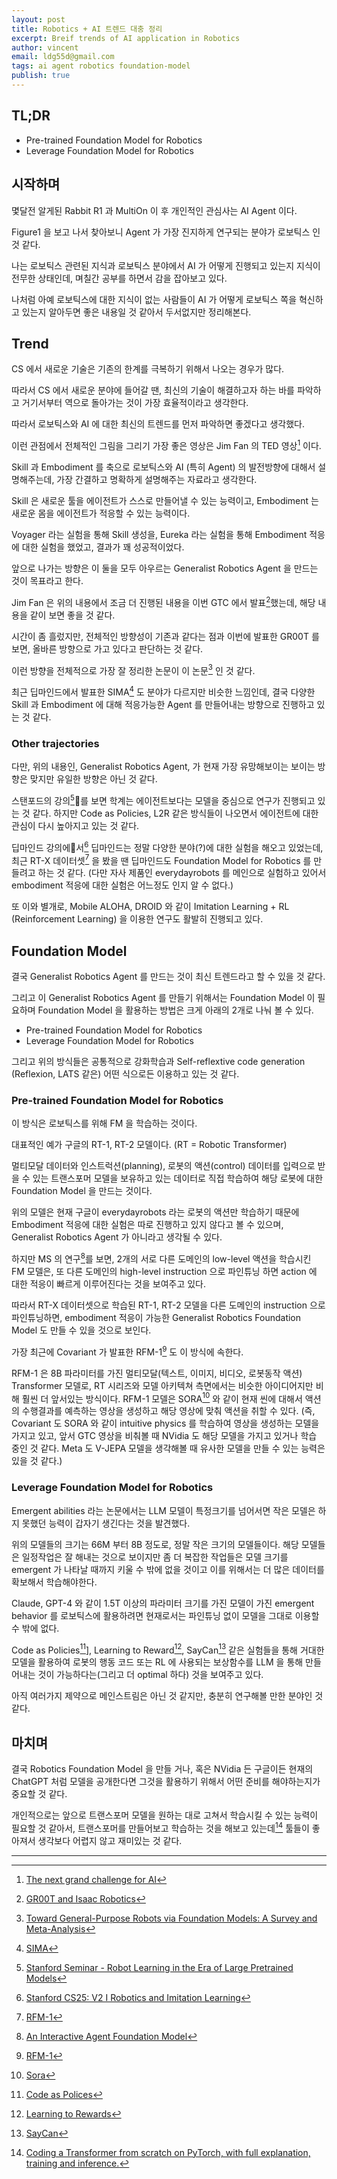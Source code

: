 ```yaml
---
layout: post
title: Robotics + AI 트렌드 대충 정리
excerpt: Breif trends of AI application in Robotics
author: vincent
email: ldg55d@gmail.com
tags: ai agent robotics foundation-model
publish: true
---
```


## TL;DR

- Pre-trained Foundation Model for Robotics
- Leverage Foundation Model for Robotics

## 시작하며

몇달전 알게된 Rabbit R1 과 MultiOn 이 후 개인적인 관심사는 AI Agent 이다.

Figure1 을 보고 나서 찾아보니 Agent 가 가장 진지하게 연구되는 분야가 로보틱스 인 것 같다.

나는 로보틱스 관련된 지식과 로보틱스 분야에서 AI 가 어떻게 진행되고 있는지 지식이 전무한 상태인데, 며칠간 공부를 하면서 감을 잡아보고 있다.

나처럼 아예 로보틱스에 대한 지식이 없는 사람들이 AI 가 어떻게 로보틱스 쪽을 혁신하고 있는지 알아두면 좋은 내용일 것 같아서 두서없지만 정리해본다.

## Trend

CS 에서 새로운 기술은 기존의 한계를 극복하기 위해서 나오는 경우가 많다.

따라서 CS 에서 새로운 분야에 들어갈 땐, 최신의 기술이 해결하고자 하는 바를 파악하고 거기서부터 역으로 돌아가는 것이 가장 효율적이라고 생각한다.

따라서 로보틱스와 AI 에 대한 최신의 트렌드를 먼저 파악하면 좋겠다고 생각했다.

이런 관점에서 전체적인 그림을 그리기 가장 좋은 영상은 Jim Fan 의 TED 영상[^1] 이다.

Skill 과 Embodiment 를 축으로 로보틱스와 AI (특히 Agent) 의 발전방향에 대해서 설명해주는데, 가장 간결하고 명확하게 설명해주는 자료라고 생각한다.

Skill 은 새로운 툴을 에이전트가 스스로 만들어낼 수 있는 능력이고, Embodiment 는 새로운 몸을 에이전트가 적응할 수 있는 능력이다.

Voyager 라는 실험을 통해 Skill 생성을, Eureka 라는 실험을 통해 Embodiment 적응에 대한 실험을 했었고, 결과가 꽤 성공적이었다.

앞으로 나가는 방향은 이 둘을 모두 아우르는 Generalist Robotics Agent 을 만드는 것이 목표라고 한다.

Jim Fan 은 위의 내용에서 조금 더 진행된 내용을 이번 GTC 에서 발표[^2]했는데, 해당 내용을 같이 보면 좋을 것 같다.

시간이 좀 흘렀지만, 전체적인 방향성이 기존과 같다는 점과 이번에 발표한 GR00T 를 보면, 올바른 방향으로 가고 있다고 판단하는 것 같다.

이런 방향을 전체적으로 가장 잘 정리한 논문이 이 논문[^9] 인 것 같다.

최근 딥마인드에서 발표한 SIMA[^4] 도 분야가 다르지만 비슷한 느낌인데, 결국 다양한 Skill 과 Embodiment 에 대해 적응가능한 Agent 를 만들어내는 방향으로 진행하고 있는 것 같다.

### Other trajectories

다만, 위의 내용인, Generalist Robotics Agent, 가 현재 가장 유망해보이는 보이는 방향은 맞지만 유일한 방향은 아닌 것 같다.

스탠포드의 강의[^5]를 보면 학계는 에이전트보다는 모델을 중심으로 연구가 진행되고 있는 것 같다. 하지만 Code as Policies, L2R 같은 방식들이 나오면서 에이전트에 대한 관심이 다시 높아지고 있는 것 같다.

딥마인드 강의에서[^6] 딥마인드는 정말 다양한 분야(?)에 대한 실험을 해오고 있었는데, 최근 RT-X 데이터셋[^7] 을 봤을 땐 딥마인드도 Foundation Model for Robotics 를 만들려고 하는 것 같다. (다만 자사 제품인 everydayrobots 를 메인으로 실험하고 있어서 embodiment 적응에 대한 실험은 어느정도 인지 알 수 없다.)

또 이와 별개로, Mobile ALOHA, DROID 와 같이 Imitation Learning + RL (Reinforcement Learning) 을 이용한 연구도 활발히 진행되고 있다.

## Foundation Model

결국 Generalist Robotics Agent 를 만드는 것이 최신 트렌드라고 할 수 있을 것 같다.

그리고 이 Generalist Robotics Agent 를 만들기 위해서는 Foundation Model 이 필요하며 Foundation Model 을 활용하는 방법은 크게 아래의 2개로 나눠 볼 수 있다.

- Pre-trained Foundation Model for Robotics
- Leverage Foundation Model for Robotics

그리고 위의 방식들은 공통적으로 강화학습과 Self-reflextive code generation (Reflexion, LATS 같은) 어떤 식으로든 이용하고 있는 것 같다.

### Pre-trained Foundation Model for Robotics

이 방식은 로보틱스를 위해 FM 을 학습하는 것이다.

대표적인 예가 구글의 RT-1, RT-2 모델이다. (RT = Robotic Transformer)

멀티모달 데이터와 인스트럭션(planning), 로봇의 액션(control) 데이터를 입력으로 받을 수 있는 트랜스포머 모델을 보유하고 있는 데이터로 직접 학습하여 해당 로봇에 대한 Foundation Model 을 만드는 것이다.

위의 모델은 현재 구글이 everydayrobots 라는 로봇의 액션만 학습하기 때문에 Embodiment 적응에 대한 실험은 따로 진행하고 있지 않다고 볼 수 있으며, Generalist Robotics Agent 가 아니라고 생각될 수 있다.

하지만 MS 의 연구[^8]를 보면, 2개의 서로 다른 도메인의 low-level 액션을 학습시킨 FM 모델은, 또 다른 도메인의 high-level instruction 으로 파인튜닝 하면 action 에 대한 적응이 빠르게 이루어진다는 것을 보여주고 있다.

따라서 RT-X 데이터셋으로 학습된 RT-1, RT-2 모델을 다른 도메인의 instruction 으로 파인튜닝하면, embodiment 적응이 가능한 Generalist Robotics Foundation Model 도 만들 수 있을 것으로 보인다.

가장 최근에 Covariant 가 발표한 RFM-1[^7] 도 이 방식에 속한다.

RFM-1 은 8B 파라미터를 가진 멀티모달(텍스트, 이미지, 비디오, 로봇동작 액션) Transformer 모델로, RT 시리즈와 모델 아키텍쳐 측면에서는 비슷한 아이디어지만 비해 훨씬 더 앞서있는 방식이다. RFM-1 모델은 SORA[^14] 와 같이 현재 씬에 대해서 액션의 수행결과를 예측하는 영상을 생성하고 해당 영상에 맞춰 액션을 취할 수 있다. (즉, Covariant 도 SORA 와 같이 intuitive physics 를 학습하여 영상을 생성하는 모델을 가지고 있고, 앞서 GTC 영상을 비춰볼 때 NVidia 도 해당 모델을 가지고 있거나 학습 중인 것 같다. Meta 도 V-JEPA 모델을 생각해볼 때 유사한 모델을 만들 수 있는 능력은 있을 것 같다.)

### Leverage Foundation Model for Robotics

Emergent abilities 라는 논문에서는 LLM 모델이 특정크기를 넘어서면 작은 모델은 하지 못했던 능력이 갑자기 생긴다는 것을 발견했다.

위의 모델들의 크기는 66M 부터 8B 정도로, 정말 작은 크기의 모델들이다. 해당 모델들은 일정작업은 잘 해내는 것으로 보이지만 좀 더 복잡한 작업들은 모델 크기를 emergent 가 나타날 때까지 키울 수 밖에 없을 것이고 이를 위해서는 더 많은 데이터를 확보해서 학습해야한다.

Claude, GPT-4 와 같이 1.5T 이상의 파라미터 크기를 가진 모델이 가진 emergent behavior 를 로보틱스에 활용하려면 현재로서는 파인튜닝 없이 모델을 그대로 이용할 수 밖에 없다.

Code as Policies[^10]], Learning to Reward[^11], SayCan[^12] 같은 실험들을 통해 거대한 모델을 활용하여 로봇의 행동 코드 또는 RL 에 사용되는 보상함수를 LLM 을 통해 만들어내는 것이 가능하다는(그리고 더 optimal 하다) 것을 보여주고 있다.

아직 여러가지 제약으로 메인스트림은 아닌 것 같지만, 충분히 연구해볼 만한 분야인 것 같다.

## 마치며

결국 Robotics Foundation Model 을 만들 거나, 혹은 NVidia 든 구글이든 현재의 ChatGPT 처럼 모델을 공개한다면 그것을 활용하기 위해서 어떤 준비를 해야하는지가 중요할 것 같다.

개인적으로는 앞으로 트랜스포머 모델을 원하는 대로 고쳐서 학습시킬 수 있는 능력이 필요할 것 같아서, 트랜스포머를 만들어보고 학습하는 것을 해보고 있는데[^13] 툴들이 좋아져서 생각보다 어렵지 않고 재미있는 것 같다.

---

[^1]: [The next grand challenge for AI](https://www.ted.com/talks/jim_fan_the_next_grand_challenge_for_ai)
[^2]: [GR00T and Isaac Robotics](https://www.youtube.com/watch?v=O3USP-na3PI)
[^3]: [Toward General-Purpose Robots via Foundation Models: A Survey and Meta-Analysis](https://arxiv.org/pdf/2312.08782.pdf)
[^4]: [SIMA](https://deepmind.google/discover/blog/sima-generalist-ai-agent-for-3d-virtual-environments/)
[^5]: [Stanford Seminar - Robot Learning in the Era of Large Pretrained Models](https://www.youtube.com/watch?v=zggAEHm8dXc)
[^6]: [Stanford CS25: V2 I Robotics and Imitation Learning](https://www.youtube.com/watch?v=ct4tdyyNDY4)
[^7]: [RFM-1](https://covariant.ai/insights/introducing-rfm-1-giving-robots-human-like-reasoning-capabilities/)
[^8]: [An Interactive Agent Foundation Model](https://arxiv.org/pdf/2402.05929.pdf)
[^9]: [Toward General-Purpose Robots via Foundation Models: A Survey and Meta-Analysis](https://arxiv.org/pdf/2312.08782.pdf)
[^10]: [Code as Polices](https://code-as-policies.github.io/)
[^11]: [Learning to Rewards](https://language-to-reward.github.io/)
[^12]: [SayCan](https://say-can.github.io/)
[^13]: [Coding a Transformer from scratch on PyTorch, with full explanation, training and inference.](https://www.youtube.com/watch?v=ISNdQcPhsts)
[^14]: [Sora](https://openai.com/blog/sora-first-impressions)
